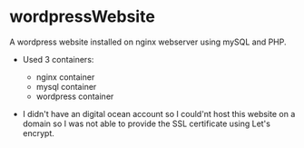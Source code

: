 # wordpressWebsite


A wordpress website installed on nginx webserver using mySQL and PHP. 
- Used 3 containers: 
  - nginx container
  - mysql container
  - wordpress container
  
- I didn't have an digital ocean account so I could'nt host this website on a domain so I was not able to provide the SSL certificate using Let's encrypt.
